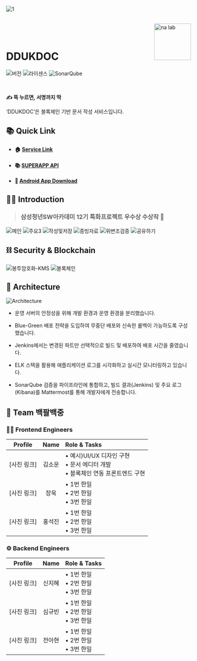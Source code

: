 ![1](/uploads/8f536ce1d9e50bcdb2a972da9b122af6/1.jpg)

<br/>

<img src="/uploads/44d42c41734fe370433c59be4f2d0918/icon512_rounded.png" alt="na lab" align="right" height="100" />

<br/>
<br/>

# DDUKDOC

![버전](https://img.shields.io/badge/version-1.0.0-blue?style=flat-square)
![라이센스](https://img.shields.io/badge/license-MIT-green?style=flat-square)
![SonarQube](https://img.shields.io/badge/SonarQube-PASS-4c9bd6?style=flat-square&logo=sonarqube&logoColor=white)

<br />

**✍️ 뚝 누르면, 서명까지 딱**

‘DDUKDOC’은 블록체인 기반 문서 작성 서비스입니다.

## 📚 Quick Link
- #### 🏠 [Service Link](https://j12b108.p.ssafy.io/landing/)
- #### 📚 [SUPERAPP API](https://doc-28.gitbook.io/api-documents)
- #### 📱 [Android App Download](https://j12b108.p.ssafy.io/landing/)
## 💁‍♂️ Introduction

  <blockquote>
    <h3> 삼성청년SW아카데미 12기 특화프로젝트 우수상 수상작 🎉</h3>
  </blockquote>

![메인](/uploads/c5ff893ef9f8f4568d1419f028af853a/4.jpg)
![주요3](/uploads/454b365473fbb6929fa15dfb6c992972/6.jpg)
![작성및저장](/uploads/6d81d54c0e85e983babf1e326d9ff28a/7.jpg)
![증빙자료](/uploads/aa4b1be80635b70dae30ebad937e5ee6/8.jpg)
![위변조검증](/uploads/ef3e7e73d381cd2dce5d9bd39e9dda8b/9.jpg)
![공유하기](/uploads/e60baf3580aba5a1bef74f5787a76dc3/10.jpg)

## ⛓️ Security & Blockchain
![봉투암호화-KMS](/uploads/b5faad82d4931969b71a7eeed04c2351/28.jpg)
![블록체인](/uploads/6637c937189c7db0776d491012f79091/25.jpg)

## 🧩 Architecture
![Architecture](/uploads/d831ecf3090aa2c7c738de7b0ac7d997/20.jpg)

- 운영 서버의 안정성을 위해 개발 환경과 운영 환경을 분리했습니다.

- Blue-Green 배포 전략을 도입하여 무중단 배포와 신속한 롤백이 가능하도록 구성했습니다.

- Jenkins에서는 변경된 파트만 선택적으로 빌드 및 배포하여 배포 시간을 줄였습니다.

- ELK 스택을 활용해 애플리케이션 로그를 시각화하고 실시간 모니터링하고 있습니다.

- SonarQube 검증을 파이프라인에 통합하고, 빌드 결과(Jenkins) 및 주요 로그(Kibana)를 Mattermost를 통해 개발자에게 전송합니다.



## 👥 Team 백팔백중

### 👨‍💻 Frontend Engineers
| Profile | Name | Role & Tasks |
|:---:|:---:|:---|
| [사진 링크] | 김소운 | • 예시)UI/UX 디자인 구현<br>• 문서 에디터 개발<br>• 블록체인 연동 프론트엔드 구현 |
| [사진 링크] | 장욱 | • 1번 한일<br>• 2번 한일<br>• 3번 한일 |
| [사진 링크] | 홍석진 | • 1번 한일<br>• 2번 한일<br>• 3번 한일 |

### ⚙️ Backend Engineers
| Profile | Name | Role & Tasks |
|:---:|:---:|:---|
| [사진 링크] | 신지혜 | • 1번 한일<br>• 2번 한일<br>• 3번 한일 |
| [사진 링크] | 심규빈 | • 1번 한일<br>• 2번 한일<br>• 3번 한일 |
| [사진 링크] | 전아현 | • 1번 한일<br>• 2번 한일<br>• 3번 한일 |
